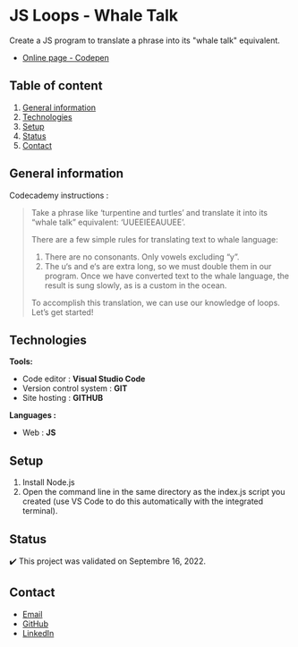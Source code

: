 # JS Loops - Whale Talk

Create a JS program to translate a phrase into its "whale talk" equivalent.
- [Online page - Codepen](https://codepen.io/ByronMike/pen/YzLgWWV)

## Table of content
1. [General information](#General-information)
2. [Technologies](#Technologies)
3. [Setup](#Setup)
4. [Status](#Status)
5. [Contact](#Contact)

## General information

Codecademy instructions :
> Take a phrase like ‘turpentine and turtles’ and translate it into its “whale talk” equivalent: ‘UUEEIEEAUUEE’.
>
> There are a few simple rules for translating text to whale language:
>
> 1. There are no consonants. Only vowels excluding “y”.
> 2. The u‘s and e‘s are extra long, so we must double them in our program.
> Once we have converted text to the whale language, the result is sung slowly, as is a custom in the ocean.
>
> To accomplish this translation, we can use our knowledge of loops. Let’s get started!

## Technologies
**Tools:**
 * Code editor : **Visual Studio Code**
 * Version control system : **GIT**
 * Site hosting : **GITHUB**
  
**Languages :**
 * Web : **JS**
 
## Setup
1. Install Node.js
2. Open the command line in the same directory as the index.js script you created (use VS Code to do this automatically with the integrated terminal).

## Status
:heavy_check_mark: This project was validated on Septembre 16, 2022.

## Contact
* [Email](mailto:auger.michaell@gmail.com)
* [GitHub](https://github.com/ByronMike)
* [LinkedIn](https://www.linkedin.com/in/auger-michael/)